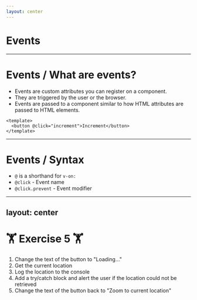 ```yaml
---
layout: center
---
```


# Events

---

# Events / What are events?


- Events are custom attributes you can register on a component.
- They are triggered by the user or the browser.
- Events are passed to a component similar to how HTML attributes are passed to HTML elements.

```vue
<template>
  <button @click="increment">Increment</button>
</template>
```

---

# Events / Syntax

- `@` is a shorthand for `v-on:`
- `@click` - Event name
- `@click.prevent` - Event modifier

---
layout: center
---

# 🏋️ Exercise  5 🏋️

1. Change the text of the button to "Loading..."
2. Get the current location
3. Log the location to the console
4. Add a try/catch block and alert the user if the location could not be retrieved
5. Change the text of the button back to "Zoom to current location"
